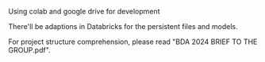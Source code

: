 Using colab and google drive for development

There'll be adaptions in Databricks for the persistent files and models.

For project structure comprehension, please read "BDA 2024 BRIEF TO THE GROUP.pdf".
